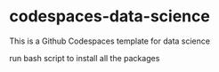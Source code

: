 # codespaces-data-science


This is a Github Codespaces template for data science


run bash script to install all the packages


